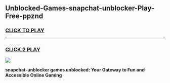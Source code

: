 
## Unblocked-Games-snapchat-unblocker-Play-Free-ppznd
<h3>
<a href="https://premium76.site?title=snapchat-unblocker&ref=21A">CLICK TO PLAY</a></h3>
<hr>

<h3>
<a href="https://premium76.site?title=snapchat-unblocker&ref=21A">CLICK 2 PLAY</a>
  
</h3>

<a href="https://premium76.site?title=snapchat-unblocker&ref=21A"><img src="https://clearcache.store/games.png"></a>


**snapchat-unblocker games unblocked: Your Gateway to Fun and Accessible Online Gaming**
